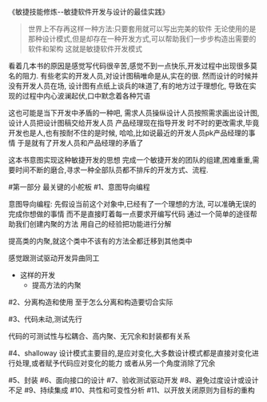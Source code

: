《敏捷技能修炼--敏捷软件开发与设计的最佳实践》

> 世界上不存再这样一种方法:只要套用就可以写出完美的软件
> 无论使用的是那种设计模式,但是却存在一种开发方式,可以帮助我们一步步构造出需要的软件和架构
> 这就是敏捷软件开发模式


看着几本书的原因是感觉写代码很辛苦,感觉不到一点快乐,开发过程中出现很多莫名的阻力.
有些老实的开发人员,对设计图稿唯命是从,实在的很.
然而设计的时候并没有开发人员在场,
设计图有点纸上谈兵的味道了,有的地方过于理想化,
导致在实现的过程中内心波澜起伏,口中默念着各种咒语

这也可能是当下开发中矛盾的一种吧,
需求人员操纵设计人员按照需求画出设计图,
设计人员把设计图稿交给开发人员
产品经理现在指导开发
时不时的更改需求,毕竟开发也是人,也有按耐不住的是时候,
哈哈,比如说最近的开发人员pk产品经理的事情
于是就有了开发人员和产品经理的矛盾了


这本书意图实现这种敏捷开发的思想
完成一个敏捷开发的团队的组建,困难重重,需要时间不断的磨合,寻求一种全部队员都不排斥的开发方式、流程.



#第一部分 最关键的小舵板
#1、意图导向编程

意图导向编程:
先假设当前这个对象中,已经有了一个理想的方法,
可以准确无误的完成你想做的事情
而不是直接盯着每一点要求开编写代码
通过一个简单的途径帮助我们创建内聚的方法
用自己的经验把功能进行分解

提高类的内聚,就这个类中不该有的方法全都迁移到其他类中

感觉跟测试驱动开发异曲同工

 - 这样的开发
    - 提高方法的内聚


#2、分离构造和使用
至于怎么分离和构造要切合实际

#3、代码未动,测试先行

代码的可测试性与松耦合、高内聚、无冗余和封装都有关系

#4、shalloway
设计模式主要目的,是应对变化,大多数设计模式都是直接对变化进行处理,或者赋予代码应对变化的能力
或者从另一个角度消除了冗余

#5、封装
#6、面向接口的设计
#7、验收测试驱动开发
#8、避免过度设计或设计不足
#9、持续集成
#10、共性和可变性分析
#11、以开放关闭原则为目标的重构
